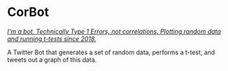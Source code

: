# CorBot

*[I'm a bot. Technically Type 1 Errors, not correlations. Plotting random data and running t-tests since 2018.](https://twitter.com/CorrelationsBot)*

A Twitter Bot that generates a set of random data, performs a t-test, and tweets out a graph of this data.
